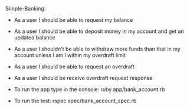 Simple-Banking: 
- As a user I should be able to request my balance
- As a user I should be able to deposit money in my account and get an updated balance
- As a user I shouldn't be able to withdraw more funds than that in my account unless I am I within my overdraft limit
- As a user I should be able to request an overdraft
- As a user I should be receive overdraft request response

- To run the app type in the console: ruby app/bank_account.rb
- To run the test: rspec spec/bank_account_spec.rb

